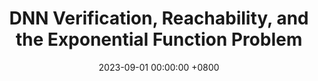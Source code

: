 ---
title:          "DNN Verification, Reachability, and the Exponential Function Problem"
selected:       true
date:           2023-09-01 00:00:00 +0800
pub:            "Proc. 34th Int. Conf. on Concurrency Theory (CONCUR),"
pub_date:       "September 2023"
authors:
 - <b>O. Isac</b>
 - Y. Zohar
 - C. Barrett
 - G. Katz
links:
  PDF: https://www.katz-lab.com/_files/ugd/e8497d_6cb507f6f8e44c7ea3d2f1b137eee626.pdf
---